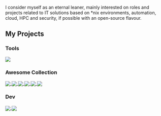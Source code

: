 I consider myself as an eternal leaner, mainly interested on roles and projects related to IT solutions based on *nix environments, automation, cloud, HPC and security, if possible with an open-source flavour.

## My Projects

### Tools

<a href="https://github.com/jtorrex/dotfiles">
  <img align="center" src="https://github-readme-stats.vercel.app/api/pin/?username=jtorrex&repo=dotfiles" />
</a>

### Awesome Collection

<a href="https://github.com/awesome-selfhosted/awesome-selfhosted">
  <img align="center" src="https://github-readme-stats.vercel.app/api/pin/?username=awesome-selfhosted&repo=awesome-selfhosted" />
</a>

<a href="https://github.com/rothgar/awesome-tuis">
  <img align="center" src="https://github-readme-stats.vercel.app/api/pin/?username=rothgar&repo=awesome-tuis" />
</a>

<a href="https://github.com/trimstray/the-book-of-secret-knowledge">
  <img align="center" src="https://github-readme-stats.vercel.app/api/pin/?username=trimstray&repo=the-book-of-secret-knowledge" />
</a>
<a href="https://github.com/bregman-arie/devops-exercises">
  <img align="center" src="https://github-readme-stats.vercel.app/api/pin/?username=bregman-arie&repo=devops-exercises" />
</a>
<a href="https://github.com/kahun/awesome-sysadmin">
  <img align="center" src="https://github-readme-stats.vercel.app/api/pin/?username=kahun&repo=awesome-sysadmin" />
</a>
<a href="https://github.com/sobolevn/awesome-cryptography">
  <img align="center" src="https://github-readme-stats.vercel.app/api/pin/?username=sobolevn&repo=awesome-cryptography" />
</a>

### Dev

<a href="https://github.com/jtorrex/torrex.xyz">
  <img align="center" src="https://github-readme-stats.vercel.app/api/pin/?username=jtorrex&repo=torrex.xyz" />
</a>
<a href="https://github.com/jtorrex/lichess-api-scripts">
  <img align="center" src="https://github-readme-stats.vercel.app/api/pin/?username=jtorrex&repo=lichess-api-scripts" />
</a>

